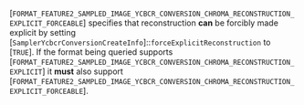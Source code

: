 [`FORMAT_FEATURE2_SAMPLED_IMAGE_YCBCR_CONVERSION_CHROMA_RECONSTRUCTION_EXPLICIT_FORCEABLE`]
specifies that reconstruction  **can**  be forcibly made explicit by setting
[`SamplerYcbcrConversionCreateInfo`]::`forceExplicitReconstruction`
to [`TRUE`].
If the format being queried supports
[`FORMAT_FEATURE2_SAMPLED_IMAGE_YCBCR_CONVERSION_CHROMA_RECONSTRUCTION_EXPLICIT`]
it  **must**  also support
[`FORMAT_FEATURE2_SAMPLED_IMAGE_YCBCR_CONVERSION_CHROMA_RECONSTRUCTION_EXPLICIT_FORCEABLE`].
